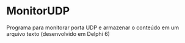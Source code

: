 # MonitorUDP
Programa para monitorar porta UDP e armazenar o conteúdo em um arquivo texto (desenvolvido em Delphi 6)
